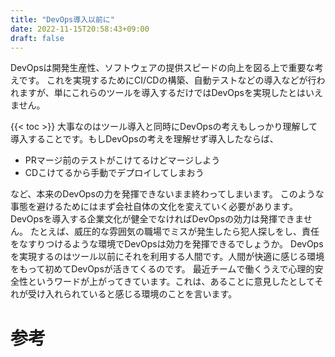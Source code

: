 ```yaml
---
title: "DevOps導入以前に"
date: 2022-11-15T20:58:43+09:00
draft: false
---
```

DevOpsは開発生産性、ソフトウェアの提供スピードの向上を図る上で重要な考えです。
これを実現するためにCI/CDの構築、自動テストなどの導入などが行われますが、単にこれらのツールを導入するだけではDevOpsを実現したとはいえません。
<!--more-->
{{< toc >}}
大事なのはツール導入と同時にDevOpsの考えもしっかり理解して導入することです。もしDevOpsの考えを理解せず導入したならば、
- PRマージ前のテストがこけてるけどマージしよう
- CDこけてるから手動でデプロイしてしまおう

など、本来のDevOpsの力を発揮できないまま終わってしまいます。
このような事態を避けるためにはまず会社自体の文化を変えていく必要があります。
DevOpsを導入する企業文化が健全でなければDevOpsの効力は発揮できません。
たとえば、威圧的な雰囲気の職場でミスが発生したら犯人探しをし、責任をなすりつけるような環境でDevOpsは効力を発揮できるでしょうか。
DevOpsを実現するのはツール以前にそれを利用する人間です。人間が快適に感じる環境をもって初めてDevOpsが活きてくるのです。
最近チームで働くうえで心理的安全性というワードが上がってきています。これは、あることに意見したとしてそれが受け入れられていると感じる環境のことを言います。





# 参考
